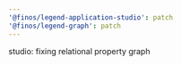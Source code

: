```yaml
---
'@finos/legend-application-studio': patch
'@finos/legend-graph': patch
---
```


studio: fixing relational property graph
